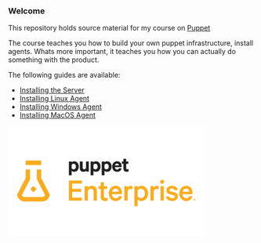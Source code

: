 ### Welcome

This repository holds source material for my course on [Puppet](https://puppet.com)

The course teaches you how to build your own puppet infrastructure, install agents.
Whats more important, it teaches you how you can actually do something with the product.

The following guides are available:

* [Installing the Server](/Guides/InstallingServer.md)
* [Installing Linux Agent](/Guides/InstallLin.md)
* [Installing Windows Agent](/Guides/InstallWin.md)
* [Installing MacOS Agent](/Guides/InstallMac.md)

![logo](/images/logo.png)